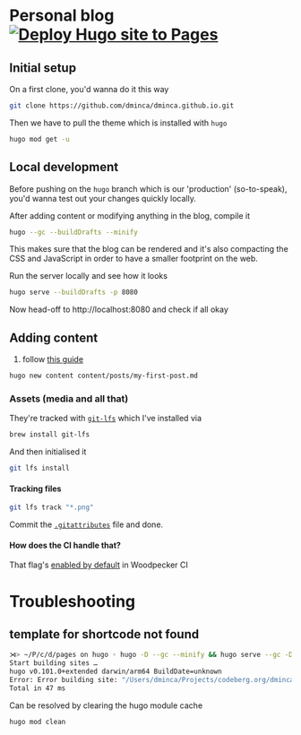 # Personal blog [![Deploy Hugo site to Pages](https://github.com/dminca/dminca.github.io/actions/workflows/hugo.yml/badge.svg?branch=master)](https://github.com/dminca/dminca.github.io/actions/workflows/hugo.yml)

## Initial setup
On a first clone, you'd wanna do it this way

```sh
git clone https://github.com/dminca/dminca.github.io.git
```

Then we have to pull the theme which is installed with `hugo`

```sh
hugo mod get -u
```

## Local development
Before pushing on the `hugo` branch which is our 'production' (so-to-speak),
you'd wanna test out your changes quickly locally.

After adding content or modifying anything in the blog, compile it

```sh
hugo --gc --buildDrafts --minify
```

This makes sure that the blog can be rendered and it's also compacting the CSS
and JavaScript in order to have a smaller footprint on the web.

Run the server locally and see how it looks

```sh
hugo serve --buildDrafts -p 8080
```

Now head-off to http://localhost:8080 and check if all okay

## Adding content

1. follow [this guide][3]

```sh
hugo new content content/posts/my-first-post.md
```

### Assets (media and all that)
They're tracked with [`git-lfs`][1] which I've installed via

```sh
brew install git-lfs
```

And then initialised it

```sh
git lfs install
```

#### Tracking files

```sh
git lfs track "*.png"
```

Commit the [`.gitattributes`](.gitattributes) file and done.

#### How does the CI handle that?
That flag's [enabled by default][2] in Woodpecker CI

# Troubleshooting

## template for shortcode not found

```sh
⋊> ~/P/c/d/pages on hugo ◦ hugo -D --gc --minify && hugo serve --gc -D -p 8080
Start building sites … 
hugo v0.101.0+extended darwin/arm64 BuildDate=unknown
Error: Error building site: "/Users/dminca/Projects/codeberg.org/dminca/pages/content/posts/awesome-foss-tooling.md:24:1": failed to extract shortcode: template for shortcode "button" not found
Total in 47 ms
```
Can be resolved by clearing the hugo module cache
```sh
hugo mod clean
```


[1]: https://git-lfs.github.com
[2]: https://woodpecker-ci.org/plugins/plugin-git
[3]: https://gohugo.io/getting-started/quick-start/#add-content

